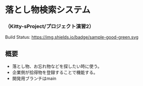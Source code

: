 # 落とし物検索システム
### （Kitty-sProject/プロジェクト演習2）
Build Status:
https://img.shields.io/badge/sample-good-green.svg

## 概要
 - 落とし物、お忘れ物などを探したい時に使う。
 - 企業側が拾得物を登録することで機能する。
 - 開発用ブランチはmain
